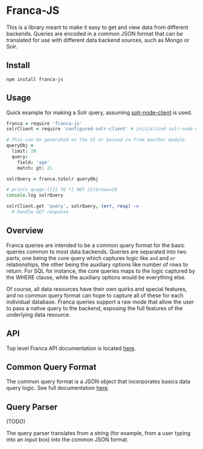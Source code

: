 # Franca-JS

This is a library meant to make it easy to get and view data from different backends. Queries are encoded in a common JSON format that can be translated for use with different data backend sources, such as Mongo or Solr.

## Install

```
npm install franca-js
```

## Usage

Quick example for making a Solr query, assuming [solr-node-client](https://github.com/lbdremy/solr-node-client) is used.

```coffeescript
franca = require 'franca-js'
solrClient = require 'configured-solr-client' # initialized solr-node-client

# This can be generated on the UI or passed in from another module
queryObj =
  limit: 20
  query:
    field: 'age'
    match: gt: 21

solrQuery = franca.toSolr queryObj

# prints q=age:([21 TO *] NOT 21)&rows=20
console.log solrQuery

solrClient.get 'query', solrQuery, (err, resp) ->
  # handle GET response

```

## Overview

Franca queries are intended to be a common query format for the basic queries common to most data backends. Queries are separated into two parts, one being the core query which captures logic like ```and``` and ```or``` relationships, the other being the auxiliary options like number of rows to return. For SQL for instance, the core queries maps to the logic captured by the WHERE clause, while the auxiliary options would be everything else.

Of course, all data resources have their own quirks and special features, and no common query format can hope to capture all of these for each individual database. Franca queries support a raw mode that allow the user to pass a native query to the backend, exposing the full features of the underlying data resource.


## API

Top level Franca API documentation is located [here](https://github.com/chenguo/franca-js/blob/master/docs/api.md).

## Common Query Format

The common query format is a JSON object that incorporates basics data query logic. See full documentation [here](https://github.com/chenguo/franca-js/blob/master/docs/query-object.md).


## Query Parser

(TODO)

The query parser translates from a string (for example, from a user typing into an input box) into the common JSON format.
